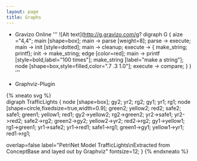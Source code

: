 ```yaml
---
layout: page
title: Graphs
---
```


* Gravizo Online
'''
![Alt text](http://g.gravizo.com/g?
  digraph G {
    aize ="4,4";
    main [shape=box];
    main -> parse [weight=8];
    parse -> execute;
    main -> init [style=dotted];
    main -> cleanup;
    execute -> { make_string; printf};
    init -> make_string;
    edge [color=red];
    main -> printf [style=bold,label="100 times"];
    make_string [label="make a string"];
    node [shape=box,style=filled,color=".7 .3 1.0"];
    execute -> compare;
  }
)
'''

* Graphviz-Plugin

{% xneato svg %}    
digraph TrafficLights {
node [shape=box];  gy2; yr2; rg2; gy1; yr1; rg1;
node [shape=circle,fixedsize=true,width=0.9];  green2; yellow2; red2; safe2; safe1; green1; yellow1; red1;
gy2->yellow2;
rg2->green2;
yr2->safe1;
yr2->red2;
safe2->rg2;
green2->gy2;
yellow2->yr2;
red2->rg2;
gy1->yellow1;
rg1->green1;
yr1->safe2;
yr1->red1;
safe1->rg1;
green1->gy1;
yellow1->yr1;
red1->rg1;

overlap=false
label="PetriNet Model TrafficLights\nExtracted from ConceptBase and layed out by Graphviz"
fontsize=12;
}
{% endxneato %}